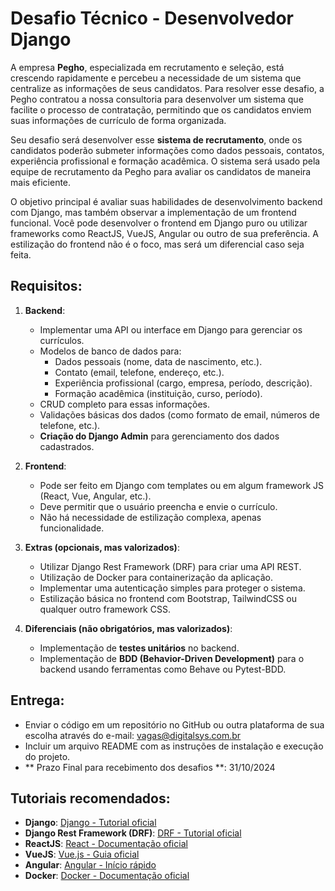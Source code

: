 
# Desafio Técnico - Desenvolvedor Django

A empresa **Pegho**, especializada em recrutamento e seleção, está crescendo rapidamente e percebeu a necessidade de um sistema que centralize as informações de seus candidatos. Para resolver esse desafio, a Pegho contratou a nossa consultoria para desenvolver um sistema que facilite o processo de contratação, permitindo que os candidatos enviem suas informações de currículo de forma organizada.

Seu desafio será desenvolver esse **sistema de recrutamento**, onde os candidatos poderão submeter informações como dados pessoais, contatos, experiência profissional e formação acadêmica. O sistema será usado pela equipe de recrutamento da Pegho para avaliar os candidatos de maneira mais eficiente.

O objetivo principal é avaliar suas habilidades de desenvolvimento backend com Django, mas também observar a implementação de um frontend funcional. Você pode desenvolver o frontend em Django puro ou utilizar frameworks como ReactJS, VueJS, Angular ou outro de sua preferência. A estilização do frontend não é o foco, mas será um diferencial caso seja feita.

## Requisitos:
1. **Backend**:
    - Implementar uma API ou interface em Django para gerenciar os currículos.
    - Modelos de banco de dados para:
        - Dados pessoais (nome, data de nascimento, etc.).
        - Contato (email, telefone, endereço, etc.).
        - Experiência profissional (cargo, empresa, período, descrição).
        - Formação acadêmica (instituição, curso, período).
    - CRUD completo para essas informações.
    - Validações básicas dos dados (como formato de email, números de telefone, etc.).
    - **Criação do Django Admin** para gerenciamento dos dados cadastrados.

2. **Frontend**:
    - Pode ser feito em Django com templates ou em algum framework JS (React, Vue, Angular, etc.).
    - Deve permitir que o usuário preencha e envie o currículo.
    - Não há necessidade de estilização complexa, apenas funcionalidade.

3. **Extras (opcionais, mas valorizados)**:
    - Utilizar Django Rest Framework (DRF) para criar uma API REST.
    - Utilização de Docker para containerização da aplicação.
    - Implementar uma autenticação simples para proteger o sistema.
    - Estilização básica no frontend com Bootstrap, TailwindCSS ou qualquer outro framework CSS.

4. **Diferenciais (não obrigatórios, mas valorizados)**:
    - Implementação de **testes unitários** no backend.
    - Implementação de **BDD (Behavior-Driven Development)** para o backend usando ferramentas como Behave ou Pytest-BDD.

## Entrega:
- Enviar o código em um repositório no GitHub ou outra plataforma de sua escolha através do e-mail: vagas@digitalsys.com.br
- Incluir um arquivo README com as instruções de instalação e execução do projeto.
- ** Prazo Final para recebimento dos desafios **: 31/10/2024

## Tutoriais recomendados:
- **Django**: [Django - Tutorial oficial](https://docs.djangoproject.com/en/stable/intro/tutorial01/)
- **Django Rest Framework (DRF)**: [DRF - Tutorial oficial](https://www.django-rest-framework.org/tutorial/quickstart/)
- **ReactJS**: [React - Documentação oficial](https://reactjs.org/tutorial/tutorial.html)
- **VueJS**: [Vue.js - Guia oficial](https://vuejs.org/guide/essentials/application.html)
- **Angular**: [Angular - Início rápido](https://angular.io/start)
- **Docker**: [Docker - Documentação oficial](https://docs.docker.com/get-started/)
